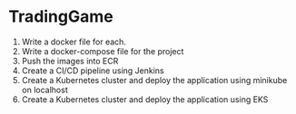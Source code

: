 # TradingGame

1. Write a docker file for each.
2. Write a docker-compose file for the project
3. Push the images into ECR
4. Create a CI/CD pipeline using Jenkins
5. Create a Kubernetes cluster and deploy the application using minikube on localhost
6. Create a Kubernetes cluster and deploy the application using EKS
